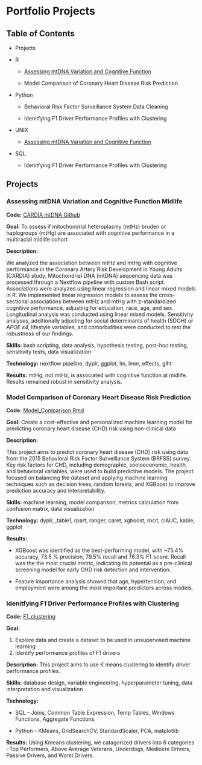 # Portfolio Projects

## Table of Contents

-   Projects

-   R

    -   [Assessing mtDNA Variation and Cognitive Function](https://github.com/daphnenyyu/Code_Portfolio?tab=readme-ov-file#assessing-mtdna-variation-and-cognitive-function-midlife)

    -   Model Comparison of Coronary Heart Disease Risk Prediction

-   Python

    -   Behavioral Risk Factor Surveillance System Data Cleaning

    -   Idenitfying F1 Driver Performance Profiles with Clustering

-   UNIX

    -   [Assessing mtDNA Variation and Cognitive Function](https://github.com/daphnenyyu/Code_Portfolio?tab=readme-ov-file#assessing-mtdna-variation-and-cognitive-function-midlife)

-   SQL 

    -   Idenitfying F1 Driver Performance Profiles with Clustering

## Projects

### Assessing mtDNA Variation and Cognitive Function Midlife

**Code:** [CARDIA mtDNA Github](https://github.com/AndrewsLabUCSF/mtDNAhtz_CARDIA)

**Goal:** To assess if mitochondrial heteroplasmy (mtHz) bruden or haplogroups (mtHg) are associated with cognitive performance in a multiracial midlife cohort

**Description:**

We analyzed the association between mtHz and mtHg with cognitive performance in the Coronary Artery Risk Development in Young Adults (CARDIA) study. Mitochondrial DNA (mtDNA) sequencing data was processed through a Nextflow pipeline with custom Bash script. Associations were analyzed using linear regression and linear mixed models in R. We implemented linear regression models to assess the cross-sectional associations between mtHz and mtHg with z-standardized cognitive performance, adjusting for education, race, age, and sex. Longitudinal analysis was conducted using linear mixed models. Sensitivity analyses, additionally adjusting for social determinants of health (SDOH) or *APOE ε4,* lifestyle variables, and comorbidities were conducted to test the robustness of our findings.

**Skills:** bash scripting, data analysis, hypothesis testing, post-hoc testing, sensitivity tests, data visualization

**Technology:** nextflow pipeline, dyplr, ggplot, lm, lmer, effects, glht

**Results:** mtHg, not mtHz, is associated with cognitive function at midlife. Results remained robust in sensitivity analysis.



### Model Comparison of Coronary Heart Disease Risk Prediction 

**Code:** [Model_Comparison.Rmd](CHD_risk/ML_model_comparison/ML_Model_Comparison.Rmd)

**Goal:** Create a cost-effective and personalized machine learning model for predicting coronary heart disease (CHD) risk using non-clinical data

**Description:**

This project aims to predict coronary heart disease (CHD) risk using data from the 2015 Behavioral Risk Factor Surveillance System (BRFSS) survey. Key risk factors for CHD, including demographic, socioeconomic, health, and behavioral variables, were used to build predictive models. The project focused on balancing the dataset and applying machine learning techniques such as decision trees, random forests, and XGBoost to improve prediction accuracy and interpretability.

**Skills:** machine learning, model comparison, metrics calculation from confusion matrix, data visualization

**Technology:** dyplr, ,table1, rpart, ranger, caret, xgboost, rocit, ciAUC, kable, ggplot

**Results:**

-   XGBoost was identified as the best-performing model, with \~75.4% accuracy, 73.5 % precision, 79.5% recall and 76.3% F1-score. Recall was the the most crucial metric, indicating its potential as a pre-clinical screening model for early CHD risk detection and intervention.

-   Feature importance analysis showed that age, hypertension, and employment were among the most important predictors across models.



### Idenitfying F1 Driver Performance Profiles with Clustering

**Code:** [F1_clustering](F1_clustering)

**Goal:** 

1. Explore data and create a dataset to be used in unsupervised machine learning 
2. Identify performance profiles of F1 drivers

**Description:** This project aims to use K means clustering to identify driver performance profiles. 

**Skills:** database design, variable engineering, hyperparameter tuning, data interpretation and visualization

**Technology:**

* SQL - Joins, Common Table Expression, Temp Tables, Windows Functions, Aggregate Functions

* Python - KMeans, GridSearchCV, StandardScaler, PCA, matplotlib

**Results:** Using Kmeans clustering, we catagorized drivers into 6 categories : Top Performers, Above Average Veterans, Underdogs, Mediocre Drivers, Passive Drivers, and Worst Drivers. 


